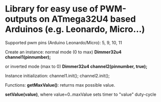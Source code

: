 # Library for easy use of PWM-outputs on ATmega32U4 based Arduinos (e.g. Leonardo, Micro...)

Supported pwm pins (Arduino Leonardo/Micro): 5, 9, 10, 11

Create an instance:
normal mode (0 to max)
**Dimmer32u4 channel1(pinnumber);** 

or inverted mode (max to 0)
**Dimmer32u4 channel2(pinnumber, true);**

Instance initialization:
channel1.init();
channel2.init();

Functions:
**getMaxValue()**: returns max possible value. 

**setValue(value)**, where value=0..maxValue sets timer to "value" duty-cycle